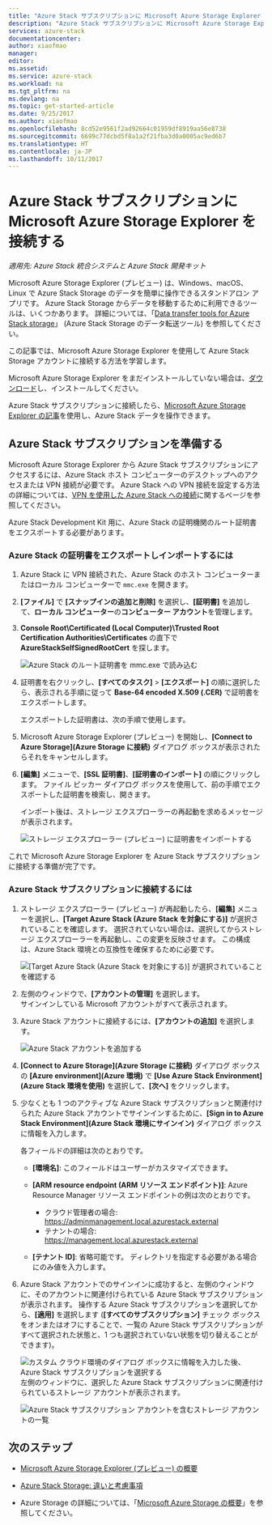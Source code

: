 ```yaml
---
title: "Azure Stack サブスクリプションに Microsoft Azure Storage Explorer を接続する"
description: "Azure Stack サブスクリプションに Microsoft Azure Storage Explorer を接続する方法"
services: azure-stack
documentationcenter: 
author: xiaofmao
manager: 
editor: 
ms.assetid: 
ms.service: azure-stack
ms.workload: na
ms.tgt_pltfrm: na
ms.devlang: na
ms.topic: get-started-article
ms.date: 9/25/2017
ms.author: xiaofmao
ms.openlocfilehash: 8cd52e9561f2ad92664c01959df8919aa56e8738
ms.sourcegitcommit: 6699c77dcbd5f8a1a2f21fba3d0a0005ac9ed6b7
ms.translationtype: HT
ms.contentlocale: ja-JP
ms.lasthandoff: 10/11/2017
---
```

# <a name="connect-storage-explorer-to-an-azure-stack-subscription"></a>Azure Stack サブスクリプションに Microsoft Azure Storage Explorer を接続する

*適用先: Azure Stack 統合システムと Azure Stack 開発キット*

Microsoft Azure Storage Explorer (プレビュー) は、Windows、macOS、Linux で Azure Stack Storage のデータを簡単に操作できるスタンドアロン アプリです。 Azure Stack Storage からデータを移動するために利用できるツールは、いくつかあります。 詳細については、「[Data transfer tools for Azure Stack storage](azure-stack-storage-transfer.md)」 (Azure Stack Storage のデータ転送ツール) を参照してください。

この記事では、Microsoft Azure Storage Explorer を使用して Azure Stack Storage アカウントに接続する方法を学習します。 

Microsoft Azure Storage Explorer をまだインストールしていない場合は、[ダウンロード](http://www.storageexplorer.com/)し、インストールしてください。

Azure Stack サブスクリプションに接続したら、[Microsoft Azure Storage Explorer の記事](../../vs-azure-tools-storage-manage-with-storage-explorer.md)を使用し、Azure Stack データを操作できます。 

## <a name="prepare-an-azure-stack-subscription"></a>Azure Stack サブスクリプションを準備する

Microsoft Azure Storage Explorer から Azure Stack サブスクリプションにアクセスするには、Azure Stack ホスト コンピューターのデスクトップへのアクセスまたは VPN 接続が必要です。 Azure Stack への VPN 接続を設定する方法の詳細については、[VPN を使用した Azure Stack への接続](azure-stack-connect-azure-stack.md#connect-to-azure-stack-with-vpn)に関するページを参照してください。

Azure Stack Development Kit 用に、Azure Stack の証明機関のルート証明書をエクスポートする必要があります。

### <a name="to-export-and-then-import-the-azure-stack-certificate"></a>Azure Stack の証明書をエクスポートしインポートするには

1. Azure Stack に VPN 接続された、Azure Stack のホスト コンピューターまたはローカル コンピューターで `mmc.exe` を開きます。 

2. **[ファイル]** で **[スナップインの追加と削除]** を選択し、**[証明書]** を追加して、**ローカル コンピューター**の**コンピューター アカウント**を管理します。



3. **Console Root\Certificated (Local Computer)\Trusted Root Certification Authorities\Certificates** の直下で **AzureStackSelfSignedRootCert** を探します。

    ![Azure Stack のルート証明書を mmc.exe で読み込む][25]

4. 証明書を右クリックし、**[すべてのタスク]** > **[エクスポート]** の順に選択したら、表示される手順に従って **Base-64 encoded X.509 (.CER)** で証明書をエクスポートします。  

    エクスポートした証明書は、次の手順で使用します。
5. Microsoft Azure Storage Explorer (プレビュー) を開始し、**[Connect to Azure Storage]\(Azure Storage に接続\)** ダイアログ ボックスが表示されたらそれをキャンセルします。

6. **[編集]** メニューで、**[SSL 証明書]**、**[証明書のインポート]** の順にクリックします。 ファイル ピッカー ダイアログ ボックスを使用して、前の手順でエクスポートした証明書を検索し、開きます。

    インポート後は、ストレージ エクスプローラーの再起動を求めるメッセージが表示されます。

    ![ストレージ エクスプローラー (プレビュー) に証明書をインポートする][27]

これで Microsoft Azure Storage Explorer を Azure Stack サブスクリプションに接続する準備が完了です。

### <a name="to-connect-an-azure-stack-subscription"></a>Azure Stack サブスクリプションに接続するには


1. ストレージ エクスプローラー (プレビュー) が再起動したら、**[編集]** メニューを選択し、**[Target Azure Stack (Azure Stack を対象にする)]** が選択されていることを確認します。 選択されていない場合は、選択してからストレージ エクスプローラーを再起動し、この変更を反映させます。 この構成は、Azure Stack 環境との互換性を確保するために必要です。

    ![[Target Azure Stack (Azure Stack を対象にする)] が選択されていることを確認する][28]

7. 左側のウィンドウで、**[アカウントの管理]** を選択します。  
    サインインしている Microsoft アカウントがすべて表示されます。

8. Azure Stack アカウントに接続するには、**[アカウントの追加]** を選択します。

    ![Azure Stack アカウントを追加する][29]

9. **[Connect to Azure Storage]\(Azure Storage に接続\)** ダイアログ ボックスの **[Azure environment]\(Azure 環境\)** で **[Use Azure Stack Environment]\(Azure Stack 環境を使用\)** を選択して、**[次へ]** をクリックします。

10. 少なくとも 1 つのアクティブな Azure Stack サブスクリプションと関連付けられた Azure Stack アカウントでサインインするために、**[Sign in to Azure Stack Environment]\(Azure Stack 環境にサインイン\)** ダイアログ ボックスに情報を入力します。  

    各フィールドの詳細は次のとおりです。

    * **[環境名]**: このフィールドはユーザーがカスタマイズできます。
    * **[ARM resource endpoint (ARM リソース エンドポイント)]**: Azure Resource Manager リソース エンドポイントの例は次のとおりです。

        * クラウド管理者の場合:<br> https://adminmanagement.local.azurestack.external   
        * テナントの場合:<br> https://management.local.azurestack.external
 
    * **[テナント ID]**: 省略可能です。 ディレクトリを指定する必要がある場合にのみ値を入力します。

12. Azure Stack アカウントでのサインインに成功すると、左側のウィンドウに、そのアカウントに関連付けられている Azure Stack サブスクリプションが表示されます。 操作する Azure Stack サブスクリプションを選択してから、**[適用]** を選択します  (**[すべてのサブスクリプション]** チェック ボックスをオンまたはオフにすることで、一覧の Azure Stack サブスクリプションがすべて選択された状態と、1 つも選択されていない状態を切り替えることができます)。

    ![カスタム クラウド環境のダイアログ ボックスに情報を入力した後、Azure Stack サブスクリプションを選択する][30]  
    左側のウィンドウに、選択した Azure Stack サブスクリプションに関連付けられているストレージ アカウントが表示されます。

    ![Azure Stack サブスクリプション アカウントを含むストレージ アカウントの一覧][31]

## <a name="next-steps"></a>次のステップ
* [Microsoft Azure Storage Explorer (プレビュー) の概要](../../vs-azure-tools-storage-manage-with-storage-explorer.md)
* [Azure Stack Storage: 違いと考慮事項](azure-stack-acs-differences.md)


* Azure Storage の詳細については、「[Microsoft Azure Storage の概要](../../storage/common/storage-introduction.md)」を参照してください。

[25]: ./media/azure-stack-storage-connect-se/add-certificate-azure-stack.png
[26]: ./media/azure-stack-storage-connect-se/export-root-cert-azure-stack.png
[27]: ./media/azure-stack-storage-connect-se/import-azure-stack-cert-storage-explorer.png
[28]: ./media/azure-stack-storage-connect-se/select-target-azure-stack.png
[29]: ./media/azure-stack-storage-connect-se/add-azure-stack-account.png
[30]: ./media/azure-stack-storage-connect-se/select-accounts-azure-stack.png
[31]: ./media/azure-stack-storage-connect-se/azure-stack-storage-account-list.png
